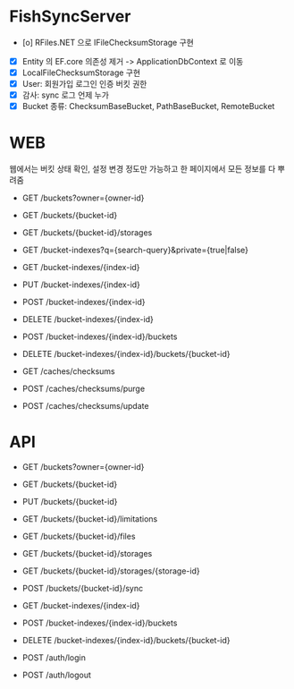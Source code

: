 # FishSyncServer

- [o] RFiles.NET 으로 IFileChecksumStorage 구현
- [x] Entity 의 EF.core 의존성 제거 -> ApplicationDbContext 로 이동
- [x] LocalFileChecksumStorage 구현
- [x] User: 회원가입 로그인 인증 버킷 권한
- [x] 감사: sync 로그 언제 누가
- [x] Bucket 종류: ChecksumBaseBucket, PathBaseBucket, RemoteBucket

# WEB

웹에서는 버킷 상태 확인, 설정 변경 정도만 가능하고 한 페이지에서 모든 정보를 다 뿌려줌
- GET /buckets?owner={owner-id}
- GET /buckets/{bucket-id}
- GET /buckets/{bucket-id}/storages

- GET /bucket-indexes?q={search-query}&private={true|false}
- GET /bucket-indexes/{index-id}
- PUT /bucket-indexes/{index-id}
- POST /bucket-indexes/{index-id}
- DELETE /bucket-indexes/{index-id}
- POST /bucket-indexes/{index-id}/buckets
- DELETE /bucket-indexes/{index-id}/buckets/{bucket-id}

- GET /caches/checksums
- POST /caches/checksums/purge
- POST /caches/checksums/update

# API

- GET /buckets?owner={owner-id}
- GET /buckets/{bucket-id}
- PUT /buckets/{bucket-id}
- GET /buckets/{bucket-id}/limitations
- GET /buckets/{bucket-id}/files
- GET /buckets/{bucket-id}/storages
- GET /buckets/{bucket-id}/storages/{storage-id}
- POST /buckets/{bucket-id}/sync

- GET /bucket-indexes/{index-id}
- POST /bucket-indexes/{index-id}/buckets
- DELETE /bucket-indexes/{index-id}/buckets/{bucket-id}

- POST /auth/login
- POST /auth/logout